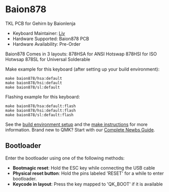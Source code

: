 # Baion878

TKL PCB for Gehirn by Baionlenja 

* Keyboard Maintainer: [Liv](https://github.com/ojthetiny)
* Hardware Supported: Baion878 PCB
* Hardware Availability: Pre-Order

Baion878 Comes in 3 layouts:
878HSA for ANSI Hotswap
878HSI for ISO Hotwsap
878SL for Universal Solderable


Make example for this keyboard (after setting up your build environment):

    make baion878/hsa:default
    make baion878/hsi:default
    make baion878/sl:default

Flashing example for this keyboard:

    make baion878/hsa:default:flash
    make baion878/hsi:default:flash
    make baion878/sl:default:flash

See the [build environment setup](https://docs.qmk.fm/#/getting_started_build_tools) and the [make instructions](https://docs.qmk.fm/#/getting_started_make_guide) for more information. Brand new to QMK? Start with our [Complete Newbs Guide](https://docs.qmk.fm/#/newbs).

## Bootloader

Enter the bootloader using one of the following methods:

* **Bootmagic reset**: Hold the ESC key while connecting the USB cable
* **Physical reset button**: Hold the pins labeled 'RESET' for a while to enter bootloader.
* **Keycode in layout**: Press the key mapped to 'QK_BOOT' if it is available